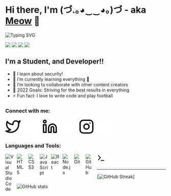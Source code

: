 # Hi there, I'm (づ.｡◕‿‿◕｡)づ - aka [Meow][facebook] 👋 
![Typing SVG](https://readme-typing-svg.herokuapp.com?font=Times+New+Roman&size=22&color=F77FD0&center=true&lines=Welcome+to+Meow+profile!+)

<a href="https://twitter.com/hdung191003"><img src="https://img.shields.io/badge/twitter-1DA1F2?style=for-the-badge&logo=twitter&logoColor=white"/></a>
<a href="https://www.linkedin.com/in/ho%C3%A0ng-d%C5%A9ng-1223b6236/"><img src="https://img.shields.io/badge/linkedin-1DA1F2?style=for-the-badge&logo=linkedin&logoColor=white"/></a>
<a href="https://fb.com/h.dung191003"><img src="https://img.shields.io/badge/Facebook-1DA1F2?style=for-the-badge&logo=facebook&logoColor=white"/></a>
<a href="https://www.instagram.com/m.dung19102003/"><img src="https://img.shields.io/badge/instagram-1DA1F2?style=for-the-badge&logo=instagram&logoColor=white"/></a>


## I'm a Student, and Developer!!

- 🔭 I learn about security!
- 🌱 I’m currently learning everything 🤣
- 👯 I’m looking to collaborate with other content creators
- 🥅 2022 Goals: Striving for the best results in everything
- ⚡ Fun fact: I love to write code and play football

### Connect with me:

[![website](./img/twitter-light.svg)](https://twitter.com/hdung191003#gh-light-mode-only)
[![website](./img/twitter-dark.svg)](https://twitter.com/hdung191003#gh-dark-mode-only)
&nbsp;&nbsp;
[![website](./img/linkedin-light.svg)](https://linkedin.com/in/hoàng-dũng-1223b6236#gh-light-mode-only)
[![website](./img/linkedin-dark.svg)](https://linkedin.com/in/hoàng-dũng-1223b6236#gh-dark-mode-only)
&nbsp;&nbsp;
[![website](./img/instagram-light.svg)](https://instagram.com/m.dung19102003#gh-light-mode-only)
[![website](./img/instagram-dark.svg)](https://instagram.com/m.dung19102003#gh-dark-mode-only)

### Languages and Tools:

<img align="left" alt="Visual Studio Code" width="26px" src="https://cdn.jsdelivr.net/gh/devicons/devicon/icons/vscode/vscode-original.svg" style="padding-right:10px;" />
<img align="left" alt="HTML5" width="26px" src="https://cdn.jsdelivr.net/gh/devicons/devicon/icons/html5/html5-original.svg" style="padding-right:10px;" />
<img align="left" alt="CSS3" width="26px" src="https://cdn.jsdelivr.net/gh/devicons/devicon/icons/css3/css3-original.svg" style="padding-right:10px;" />
<img align="left" alt="JavaScript" width="26px" src="https://cdn.jsdelivr.net/gh/devicons/devicon/icons/javascript/javascript-original.svg" style="padding-right:10px;" />
<img align="left" alt="React" width="26px" src="https://cdn.jsdelivr.net/gh/devicons/devicon/icons/react/react-original.svg" style="padding-right:10px;" />
<img align="left" alt="Node.js" width="26px" src="https://cdn.jsdelivr.net/gh/devicons/devicon/icons/nodejs/nodejs-original.svg" style="padding-right:10px;" />
<img align="left" alt="Git" width="26px" src="https://cdn.jsdelivr.net/gh/devicons/devicon/icons/git/git-original.svg" style="padding-right:10px;" />
<img align="left" alt="GitHub" width="26px" src="https://user-images.githubusercontent.com/3369400/139447912-e0f43f33-6d9f-45f8-be46-2df5bbc91289.png" style="padding-right:10px;" />
<img align="left" alt="Terminal" width="26px" src="./img/terminal-light.svg" />

<br />
<br />

---

[facebook]: https://www.facebook.com/h.dung191003
[![GitHub Streak](https://github-readme-streak-stats.herokuapp.com/?user=hoangdung1910&theme=tokyonight)]

![GitHub stats](https://github-readme-stats.vercel.app/api?username=hoangdung1910&show_icons=true&theme=tokyonight)

